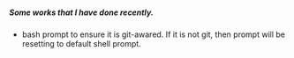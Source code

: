 ##### Some works that I have done recently. 

* bash prompt to ensure it is git-awared. If it is not git, then 
  prompt will be resetting to default shell prompt.

